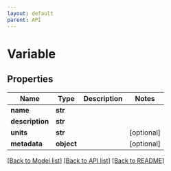 ```yaml
---
layout: default
parent: API
---
```


# Variable

## Properties
Name | Type | Description | Notes
------------ | ------------- | ------------- | -------------
**name** | **str** |  | 
**description** | **str** |  | 
**units** | **str** |  | [optional] 
**metadata** | **object** |  | [optional] 

[[Back to Model list]](../README.md#documentation-for-models) [[Back to API list]](../README.md#documentation-for-api-endpoints) [[Back to README]](../README.md)